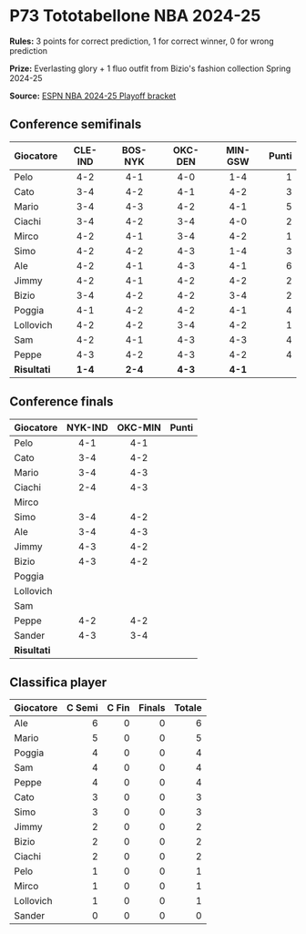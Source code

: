 # P73 Tototabellone NBA 2024-25

**Rules:** 3 points for correct prediction, 1 for correct winner, 0 for wrong prediction

**Prize:** Everlasting glory + 1 fluo outfit from Bizio's fashion collection Spring 2024-25

**Source:** [ESPN NBA 2024-25 Playoff bracket](https://www.espn.com/nba/playoff-bracket)

## Conference semifinals

| Giocatore | CLE-IND | BOS-NYK | OKC-DEN | MIN-GSW | Punti |
|-----------|:-------:|:-------:|:-------:|:-------:|------:|
| Pelo      | 4-2     | 4-1     | 4-0     | 1-4     |   1   |
| Cato      | 3-4     | 4-2     | 4-1     | 4-2     |   3   |
| Mario     | 3-4     | 4-3     | 4-2     | 4-1     |   5   |
| Ciachi    | 3-4     | 4-2     | 3-4     | 4-0     |   2   |
| Mirco     | 4-2     | 4-1     | 3-4     | 4-2     |   1   |
| Simo      | 4-2     | 4-2     | 4-3     | 1-4     |   3   |
| Ale       | 4-2     | 4-1     | 4-3     | 4-1     |   6   |
| Jimmy     | 4-2     | 4-1     | 4-2     | 4-2     |   2   |
| Bizio     | 3-4     | 4-2     | 4-2     | 3-4     |   2   |
| Poggia    | 4-1     | 4-2     | 4-2     | 4-1     |   4   |
| Lollovich | 4-2     | 4-2     | 3-4     | 4-2     |   1   |
| Sam       | 4-2     | 4-1     | 4-3     | 4-3     |   4   |
| Peppe     | 4-3     | 4-2     | 4-3     | 4-2     |   4   |
| **Risultati** | **1-4**     | **2-4**     | **4-3**     | **4-1**     |       |

## Conference finals

| Giocatore | NYK-IND | OKC-MIN | Punti |
|-----------|:-------:|:-------:|------:|
| Pelo      |   4-1   |   4-1   |       |
| Cato      |   3-4   |   4-2   |       |
| Mario     |   3-4   |   4-3   |       |
| Ciachi    |   2-4   |   4-3   |       |
| Mirco     |         |         |       |
| Simo      |   3-4   |   4-2   |       |
| Ale       |   3-4   |   4-3   |       |
| Jimmy     |   4-3   |   4-2   |       |
| Bizio     |   4-3   |   4-2   |       |
| Poggia    |         |         |       |
| Lollovich |         |         |       |
| Sam       |         |         |       |
| Peppe     |   4-2   |   4-2   |       |
| Sander    |   4-3   |   3-4   |       |
| **Risultati** |      |      |       |

## Classifica player

| Giocatore | C Semi | C Fin | Finals | Totale |
|-----------|-------:|------:|-------:|-------:|
| Ale       |    6   |    0  |    0   |    6   |
| Mario     |    5   |    0  |    0   |    5   |
| Poggia    |    4   |    0  |    0   |    4   |
| Sam       |    4   |    0  |    0   |    4   |
| Peppe     |    4   |    0  |    0   |    4   |
| Cato      |    3   |    0  |    0   |    3   |
| Simo      |    3   |    0  |    0   |    3   |
| Jimmy     |    2   |    0  |    0   |    2   |
| Bizio     |    2   |    0  |    0   |    2   |
| Ciachi    |    2   |    0  |    0   |    2   |
| Pelo      |    1   |    0  |    0   |    1   |
| Mirco     |    1   |    0  |    0   |    1   |
| Lollovich |    1   |    0  |    0   |    1   |
| Sander    |    0   |    0  |    0   |    0   |

